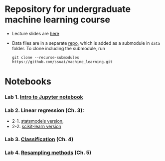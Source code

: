 # Repository for undergraduate machine learning course

* Lecture slides are [here](http://nc.ssu.ac.kr/ml/)

* Data files are in a separate [repo](https://github.com/ssuai/machine_learning_data), which is added as a submodule in `data` folder.
  To clone including the submodule, run
  ```
  git clone --recurse-submodules https://github.com/ssuai/machine_learning.git
  ```


# Notebooks
### Lab 1. [Intro to Jupyter notebook](./lab1_intro.ipynb)
### Lab 2. Linear regression (Ch. 3): 
* 2-1. [statsmodels version](./lab2_linear_regression_statsmodels.ipynb), 
* 2-2. [scikit-learn version](./lab2_linear_regression_scikit-learn.ipynb)
### Lab 3. [Classification](./lab3_classification.ipynb) (Ch. 4)
### Lab 4. [Resampling methods](./lab4_resampling.ipynb) (Ch. 5)
